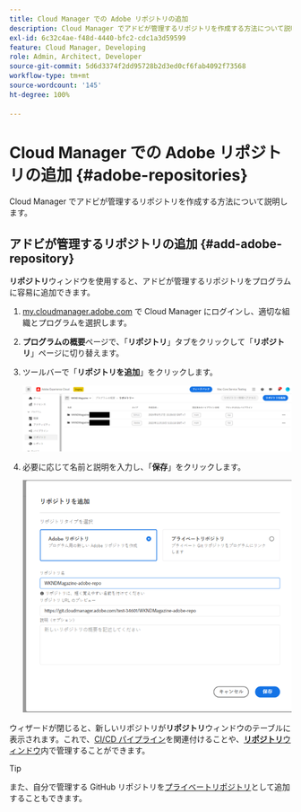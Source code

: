 ```yaml
---
title: Cloud Manager での Adobe リポジトリの追加
description: Cloud Manager でアドビが管理するリポジトリを作成する方法について説明します。
exl-id: 6c32c4ae-f48d-4440-bfc2-cdc1a3d59599
feature: Cloud Manager, Developing
role: Admin, Architect, Developer
source-git-commit: 5d6d3374f2dd95728b2d3ed0cf6fab4092f73568
workflow-type: tm+mt
source-wordcount: '145'
ht-degree: 100%

---
```


# Cloud Manager での Adobe リポジトリの追加 {#adobe-repositories}

Cloud Manager でアドビが管理するリポジトリを作成する方法について説明します。

## アドビが管理するリポジトリの追加 {#add-adobe-repository}

**リポジトリ**&#x200B;ウィンドウを使用すると、アドビが管理するリポジトリをプログラムに容易に追加できます。

1. [my.cloudmanager.adobe.com](https://my.cloudmanager.adobe.com/) で Cloud Manager にログインし、適切な組織とプログラムを選択します。

1. **プログラムの概要**&#x200B;ページで、「**リポジトリ**」タブをクリックして「**リポジトリ**」ページに切り替えます。

1. ツールバーで「**リポジトリを追加**」をクリックします。

   ![「リポジトリーを追加」ボタン](assets/add-repository.png)

1. 必要に応じて名前と説明を入力し、「**保存**」をクリックします。

   ![リポジトリーを追加ダイアログ](assets/add-adobe-repository.png)

ウィザードが閉じると、新しいリポジトリが&#x200B;**リポジトリ**&#x200B;ウィンドウのテーブルに表示されます。これで、[CI/CD パイプライン](/help/implementing/cloud-manager/configuring-pipelines/introduction-ci-cd-pipelines.md)を関連付けることや、[**リポジトリ**&#x200B;ウィンドウ](managing-repositories.md)内で管理することができます。

>[!TIP]
>
>また、自分で管理する GitHub リポジトリを[プライベートリポジトリ](private-repositories.md)として追加することもできます。
